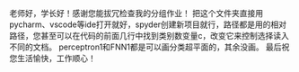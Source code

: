 老师好，学长好！感谢您能拔冗检查我的分组作业！
把这个文件夹直接用pycharm、vscode等ide打开就好，spyder创建新项目就行，路径都是用的相对路径，您甚至可以在代码的前面几行中找到类别数变量c，改变它来控制选择读入不同的文档。
perceptron1和FNN1都是可以画分类超平面的，其余没画。
最后祝您生活愉快，工作顺心！